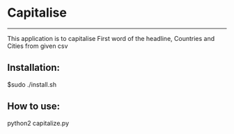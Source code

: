# Capitalise 
------------
This application is to capitalise First word of the headline, Countries and Cities from given csv


Installation:
-------------

$sudo ./install.sh


How to use:
-----------
python2 capitalize.py
